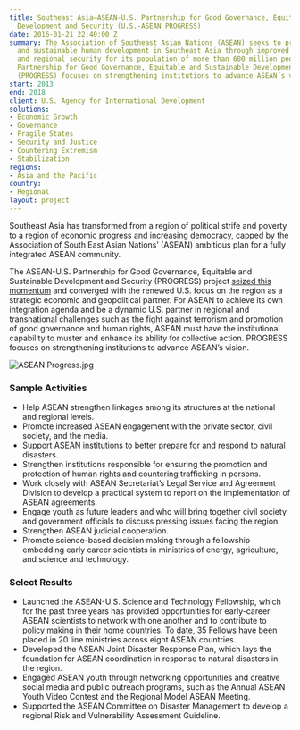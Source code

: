 ```yaml
---
title: Southeast Asia—ASEAN-U.S. Partnership for Good Governance, Equitable and Sustainable
  Development and Security (U.S.-ASEAN PROGRESS)
date: 2016-01-21 22:40:00 Z
summary: The Association of Southeast Asian Nations (ASEAN) seeks to promote equitable
  and sustainable human development in Southeast Asia through improved governance
  and regional security for its population of more than 600 million people. The ASEAN-U.S.
  Partnership for Good Governance, Equitable and Sustainable Development and Security
  (PROGRESS) focuses on strengthening institutions to advance ASEAN’s vision.
start: 2013
end: 2018
client: U.S. Agency for International Development
solutions:
- Economic Growth
- Governance
- Fragile States
- Security and Justice
- Countering Extremism
- Stabilization
regions:
- Asia and the Pacific
country:
- Regional
layout: project
---
```


Southeast Asia has transformed from a region of political strife and poverty to a region of economic progress and increasing democracy, capped by the Association of South East Asian Nations’ (ASEAN) ambitious plan for a fully integrated ASEAN community.

The ASEAN-U.S. Partnership for Good Governance, Equitable and Sustainable Development and Security (PROGRESS) project [seized this momentum](https://asean.usmission.gov/asean-and-u-s-celebrate-ongoing-partnership-at-usaid-progress-event/) and converged with the renewed U.S. focus on the region as a strategic economic and geopolitical partner. For ASEAN to achieve its own integration agenda and be a dynamic U.S. partner in regional and transnational challenges such as the fight against terrorism and promotion of good governance and human rights, ASEAN must have the institutional capability to muster and enhance its ability for collective action. PROGRESS focuses on strengthening institutions to advance ASEAN’s vision.

![ASEAN Progress.jpg](/uploads/ASEAN%20Progress.jpg)

### Sample Activities

* Help ASEAN strengthen linkages among its structures at the national and regional levels.
* Promote increased ASEAN engagement with the private sector, civil society, and the media.
* Support ASEAN institutions to better prepare for and respond to natural disasters.
* Strengthen institutions responsible for ensuring the promotion and protection of human rights and countering trafficking in persons.
* Work closely with ASEAN Secretariat’s Legal Service and Agreement Division to develop a practical system to report on the implementation of ASEAN agreements.
* Engage youth as future leaders and who will bring together civil society and government officials to discuss pressing issues facing the region.
* Strengthen ASEAN judicial cooperation.
* Promote science-based decision making through a fellowship embedding early career scientists in ministries of energy, agriculture, and science and technology.

### Select Results

* Launched the ASEAN-U.S. Science and Technology Fellowship, which for the past three years has provided opportunities for early-career ASEAN scientists to network with one another and to contribute to policy making in their home countries. To date, 35 Fellows have been placed in 20 line ministries across eight ASEAN countries.
* Developed the ASEAN Joint Disaster Response Plan, which lays the foundation for ASEAN coordination in response to natural disasters in the region.
* Engaged ASEAN youth through networking opportunities and creative social media and public outreach programs, such as the Annual ASEAN Youth Video Contest and the Regional Model ASEAN Meeting.
* Supported the ASEAN Committee on Disaster Management to develop a regional Risk and Vulnerability Assessment Guideline.